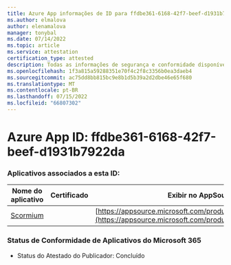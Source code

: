 ```yaml
---
title: Azure App informações de ID para ffdbe361-6168-42f7-beef-d1931b7922da
ms.author: elmalova
author: elenamalova
manager: tonybal
ms.date: 07/14/2022
ms.topic: article
ms.service: attestation
certification_type: attested
description: Todas as informações de segurança e conformidade disponíveis para ffdbe361-6168-42f7-beef-d1931b7922da.
ms.openlocfilehash: 1f3a815a59288351e70f4c2f8c3356b0ea3daeb4
ms.sourcegitcommit: ac75dd8bb815bc9e8b1d5b39a2d2dbe46e65f680
ms.translationtype: MT
ms.contentlocale: pt-BR
ms.lasthandoff: 07/15/2022
ms.locfileid: "66807302"
---
```

# <a name="azure-app-id-ffdbe361-6168-42f7-beef-d1931b7922da"></a>Azure App ID: ffdbe361-6168-42f7-beef-d1931b7922da


### <a name="apps-associated-with-this-id"></a>Aplicativos associados a esta ID:
| **Nome do aplicativo** | **Certificado** | **Exibir no AppSource** |
|--------------|---------------|-----------------------|
| [Scormium](../forward/WA200004358.md) |  | [https://appsource.microsoft.com/product/office/WA200004358](https://appsource.microsoft.com/product/office/WA200004358) |

### <a name="microsoft-365-app-compliance-status"></a>Status de Conformidade de Aplicativos do Microsoft 365
- Status do Atestado do Publicador: Concluído
